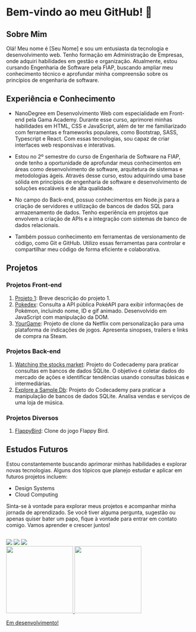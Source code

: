 # Bem-vindo ao meu GitHub! 👋

## Sobre Mim
Olá! Meu nome é [Seu Nome] e sou um entusiasta da tecnologia e desenvolvimento web. Tenho formação em Administração de Empresas, onde adquiri habilidades em gestão e organização. Atualmente, estou cursando Engenharia de Software pela FIAP, buscando ampliar meu conhecimento técnico e aprofundar minha compreensão sobre os princípios de engenharia de software.


## Experiência e Conhecimento

- NanoDegree em Desenvolvimento Web com especialidade em Front-end pela Gama Academy. Durante esse curso, aprimorei minhas habilidades em HTML, CSS e JavaScript, além de ter me familiarizado com ferramentas e frameworks populares, como Bootstrap, SASS, Typescript e React. Com essas tecnologias, sou capaz de criar interfaces web responsivas e interativas.

- Estou no 2º semestre do curso de Engenharia de Software na FIAP, onde tenho a oportunidade de aprofundar meus conhecimentos em áreas como desenvolvimento de software, arquitetura de sistemas e metodologias ágeis. Através desse curso, estou adquirindo uma base sólida em princípios de engenharia de software e desenvolvimento de soluções escaláveis e de alta qualidade.

- No campo do Back-end, possuo conhecimentos em Node.js para a criação de servidores e utilização de bancos de dados SQL para armazenamento de dados. Tenho experiência em projetos que envolvem a criação de APIs e a integração com sistemas de banco de dados relacionais.

- Também possuo conhecimento em ferramentas de versionamento de código, como Git e GitHub. Utilizo essas ferramentas para controlar e compartilhar meu código de forma eficiente e colaborativa.

## Projetos

### Projetos Front-end

1. [Projeto 1](link-para-o-projeto-1): Breve descrição do projeto 1.
2. [Pokedex](https://github.com/Brunoalaraujo/pokedex): Consulta a API pública PokéAPI para exibir informações de Pokémon, incluindo nome, ID e gif animado. Desenvolvido em JavaScript com manipulação da DOM.
3. [YourGame](https://github.com/Brunoalaraujo/clone-netflix-yourgamer): Projeto de clone da Netflix com personalização para uma plataforma de indicações de jogos. Apresenta sinopses, trailers e links de compra na Steam.

### Projetos Back-end

1. [Watching the stocks market](https://github.com/Brunoalaraujo/Watching-the-stocks-market): Projeto do Codecademy para praticar consultas em bancos de dados SQLite. O objetivo é coletar dados do mercado de ações e identificar tendências usando consultas básicas e intermediárias.
2. [Explore a Sample Db](https://github.com/Brunoalaraujo/Explore-a-Sample-Db-Codecademy): Projeto do Codecademy para praticar a manipulação de bancos de dados SQLite. Analisa vendas e serviços de uma loja de música.

### Projetos Diversos

1. [FlappyBird](https://github.com/Brunoalaraujo/Moderno_02_Projeto_FlappyBird): Clone do jogo Flappy Bird.

## Estudos Futuros

Estou constantemente buscando aprimorar minhas habilidades e explorar novas tecnologias. Alguns dos tópicos que planejo estudar e aplicar em futuros projetos incluem:

- Design Systems
- Cloud Computing

Sinta-se à vontade para explorar meus projetos e acompanhar minha jornada de aprendizado. Se você tiver alguma pergunta, sugestão ou apenas quiser bater um papo, fique à vontade para entrar em contato comigo. Vamos aprender e crescer juntos!
  
  ##
 <div>
   <a href="https://www.linkedin.com/in/brunoandradel-a-dev/" target="_blank"><img src="https://img.shields.io/badge/LinkedIn-0077B5?style=for-the-badge&logo=linkedin&logoColor=white" target="_black"></a>
   <a href="mailto:brunoandradel.a.dev@gmail.com"><img src="https://img.shields.io/badge/Gmail-D14836?style=for-the-badge&logo=gmail&logoColor=white" target="_blank"></a>
   <a href="https://brunoalaraujo.github.io/portfolio/" target="_blank"><img src="https://img.shields.io/website-up-down-green-red/http/monip.org.svg" target="_black"></a>
 </div>

<div>
  <a href="https://github.com/Brunoalaraujo">
  <img height="180em" src="https://github-readme-stats.vercel.app/api?username=Brunoalaraujo&show_icons=true&theme=nord"/>
  <img height="180em" src="https://github-readme-stats.vercel.app/api/top-langs/?username=Brunoalaraujo&layout=compact&theme=nord"/>  
</div>


Em desenvolvimento!
